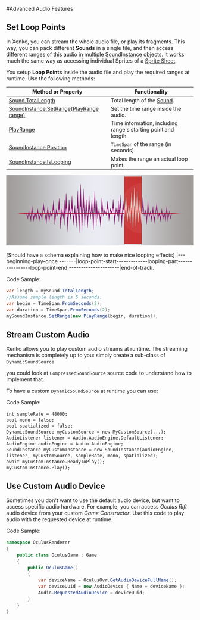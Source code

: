 #Advanced Audio Features

## Set Loop Points
In Xenko, you can stream the whole audio file, or play its fragments.
This way, you can pack different **Sounds** in a single file,
and then access different ranges of this audio in multiple [SoundInstance](xref="SiliconStudio.Xenko.Audio.SoundInstance") objects.
It works much the same way as accessing individual Sprites of a [Sprite Sheet](../animation/2d-animations.md).

You setup **Loop Points** inside the audio file and play the required ranges at runtime.
Use the following methods:

| Method or Property | Functionality |
|---------|-----------|
| [Sound.TotalLength](xref="SiliconStudio.Xenko.Audio.Sound.TotalLength") | Total length of the [Sound](xref="SiliconStudio.Xenko.Audio.Sound"). |
| [SoundInstance.SetRange(PlayRange range)](xref="SiliconStudio.Xenko.Audio.SoundInstance.SetRange.SiliconStudio.Xenko.Audio.PlayRange") | Set the time range inside the audio. |
| [PlayRange](xref="SiliconStudio.Xenko.Audio.PlayRange") | Time information, including range's starting point and length. |
| [SoundInstance.Position](xref="SiliconStudio.Xenko.Audio.SoundInstance.Position") | `TimeSpan` of the range (in seconds). |
| [SoundInstance.IsLooping](xref="SiliconStudio.Xenko.Audio.SoundInstance.IsLooping") | Makes the range an actual loop point. |

![Loop Points](media/audio-advanced-features-loop-points.png)

[Should have a schema explaining how to make nice looping effects]
|---beginning-play-once -------|loop-point-start-------------looping-part----------------loop-point-end|---------------------|end-of-track.

Code Sample:

```cs
var length = mySound.TotalLength;
//Assume sample length is 5 seconds.
var begin = TimeSpan.FromSeconds(2);
var duration = TimeSpan.FromSeconds(2);
mySoundInstance.SetRange(new PlayRange(begin, duration));
```

## Stream Custom Audio
Xenko allows you to play custom audio streams at runtime.
The streaming mechanism is completely up to you: simply create a sub-class of `DynamicSoundSource`

 you could look at `CompressedSoundSource` source code to understand how to implement that.

To have a custom `DynamicSoundSource` at runtime you can use:

Code Sample:

```
int sampleRate = 48000;
bool mono = false;
bool spatialized = false;
DynamicSoundSource myCustomSource = new MyCustomSource(...);
AudioListener listener = Audio.AudioEngine.DefaultListener;
AudioEngine audioEngine = Audio.AudioEngine;
SoundInstance myCustomInstance = new SoundInstance(audioEngine, listener, myCustomSource, sampleRate, mono, spatialized);
await myCustomInstance.ReadyToPlay();
myCustomInstance.Play();
```

## Use Custom Audio Device
Sometimes you don't want to use the default audio device, but want to access specific audio hardware.
For example, you can access _Oculus Rift_ audio device from your custom _Game Constructor_.
Use this code to play audio with the requested device at runtime.

Code Sample:

```cs
namespace OculusRenderer
{
    public class OculusGame : Game
    {
		public OculusGame()
        {
        	var deviceName = OculusOvr.GetAudioDeviceFullName();
			var deviceUuid = new AudioDevice { Name = deviceName };
			Audio.RequestedAudioDevice = deviceUuid;
        }
    }
}
```
